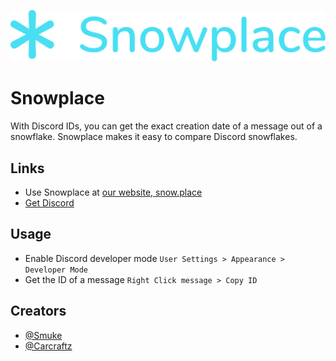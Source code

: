 ![Snowplace Logo](snowplace_logo.svg)

# Snowplace

With Discord IDs, you can get the exact creation date of a message out of a snowflake. Snowplace makes it easy to compare Discord snowflakes.


## Links

- Use Snowplace at [our website, snow.place](https://snow.place)
- [Get Discord](https://discord.com/)

## Usage

- Enable Discord developer mode
``User Settings > Appearance > Developer Mode``
- Get the ID of a message 
```Right Click message > Copy ID```

## Creators

- [@Smuke](https://github.com/Smuke)
- [@Carcraftz](https://github.com/Carcraftz)